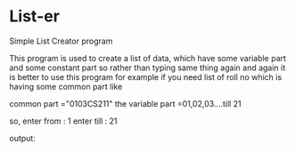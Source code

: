 # List-er
Simple List Creator program

This program is used to create a list of data, which have some variable part and some constant part so rather than typing same thing again and again it is better to use this program for example if you need list of roll no which is having some common part like

common part ="0103CS211"
the variable part =01,02,03....till 21

so,
enter from : 1
enter till : 21

output:
